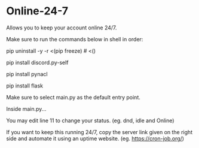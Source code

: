 # Online-24-7
Allows you to keep your account online 24/7.

Make sure to run the commands below in shell in order:

pip uninstall -y -r <(pip freeze) # <()

pip install discord.py-self

pip install pynacl

pip install flask

Make sure to select main.py as the default entry point.

Inside main.py...

You may edit line 11 to change your status. (eg. dnd, idle and Online)

If you want to keep this running 24/7, copy the server link given on the right side and automate it using an uptime website. (eg. https://cron-job.org/)
